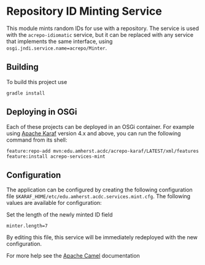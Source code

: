 Repository ID Minting Service
=============================

This module mints random IDs for use with a repository. The service is used with
the `acrepo-idiomatic` service, but it can be replaced with any service that
implements the same interface, using `osgi.jndi.service.name=acrepo/Minter`.

Building
--------

To build this project use

    gradle install

Deploying in OSGi
-----------------

Each of these projects can be deployed in an OSGi container. For example using
[Apache Karaf](http://karaf.apache.org) version 4.x and above, you can run the following
command from its shell:

    feature:repo-add mvn:edu.amherst.acdc/acrepo-karaf/LATEST/xml/features
    feature:install acrepo-services-mint

Configuration
-------------

The application can be configured by creating the following configuration
file `$KARAF_HOME/etc/edu.amherst.acdc.services.mint.cfg`. The following values
are available for configuration:

Set the length of the newly minted ID field

    minter.length=7

By editing this file, this service will be immediately redeployed
with the new configuration.

For more help see the [Apache Camel](http://camel.apache.org/) documentation

